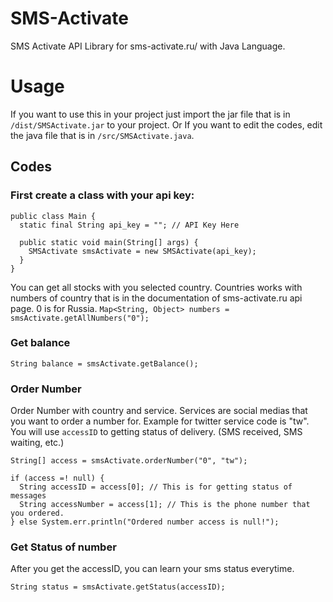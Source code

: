 # SMS-Activate
SMS Activate API Library for sms-activate.ru/ with Java Language.

# Usage
If you want to use this in your project just import the jar file that is in ```/dist/SMSActivate.jar``` to your project. Or If you want to edit the codes, edit the java file that 
is in ```/src/SMSActivate.java```.

## Codes 

### First create a class with your api key:
```
public class Main {
  static final String api_key = ""; // API Key Here
  
  public static void main(String[] args) {
    SMSActivate smsActivate = new SMSActivate(api_key);
  }
}
```

You can get all stocks with you selected country. Countries works with numbers of country that is in the documentation of sms-activate.ru api page. 0 is for Russia.
```Map<String, Object> numbers = smsActivate.getAllNumbers("0");``` 

### Get balance
```
String balance = smsActivate.getBalance();
```

### Order Number
Order Number with country and service. Services are social medias that you want to order a number for. Example for twitter service code is "tw". You will use ```accessID```
to getting status of delivery. (SMS received, SMS waiting, etc.)
```
String[] access = smsActivate.orderNumber("0", "tw");

if (access =! null) {
  String accessID = access[0]; // This is for getting status of messages
  String accessNumber = access[1]; // This is the phone number that you ordered.
} else System.err.println("Ordered number access is null!");
```

### Get Status of number
After you get the accessID, you can learn your sms status everytime.
```
String status = smsActivate.getStatus(accessID);


